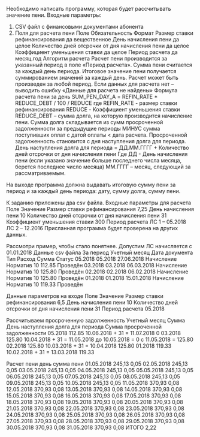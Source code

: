 

Необходимо написать программу, которая будет рассчитывать значение пени. 
Входные параметры: 
1.	CSV файл с финансовыми документами абонента 
2.	Поля для расчета пени
Поле	Обязательность	Формат
Размер ставки рефинансирования	да	вещественное
День начисления пени 	да	целое
Количество дней отсрочки от дня начисления пени	да	целое
Коэффициент уменьшения ставки	да	целое
Период расчета	да	месяц.год
Алгоритм расчета
Расчет пени производится за указанный период в поле «Период расчета». Сумма пени считается за каждый день периода. Итоговое значение пени получается суммированием значений за каждый день.
Расчет может быть произведен за любой период. Если данных для расчета нет – выводить ошибку «Данные для расчета не найдены»
Формула расчета пени за день 
SUM_PEN_DAY_А = REFIN_RATE * REDUCE_DEBT / 100 / REDUCE
где 
REFIN_RATE - размер ставки рефинансирования
REDUCE - Коэффициент уменьшения ставки
REDUCE_DEBT – сумма долга, на которую производится начисление пени. Сумма долга складывается из сумм просроченной задолженности за предыдущие периоды МИНУС сумма поступивших оплат с датой оплаты < дата расчета. 
Просроченной задолженность становится с дня наступления долга для периода. 
День наступления долга для периода = ДД.ММ.ГГГГ + Количество дней отсрочки от дня начисления пени
Где ДД - День начисления пени (если указано значение больше последнего числа месяца, берется последнее число месяца)
ММ.ГГГГ – месяц, следующий за рассматриваемым.

На выходе программа должна выдавать итоговую сумму пени за период  и за каждый день периода: дату, сумму долга, сумму пени.

К заданию приложены два csv файла. 
Входные параметры для расчета
Поле	Значение 
Размер ставки рефинансирования	7,25
День начисления пени 	10
Количество дней отсрочки от дня начисления пени	31
Коэффициент уменьшения ставки	300
Период расчета	ЛС 1 – 05.2018
ЛС 2 – 12.2016
Присланная программа будет проверена на других данных.





Рассмотри пример, чтобы стало понятнее. Допустим ЛС начисляется с 01.01.2018
Данные csv файла 
За период	Учетный месяц	Дата документа	Тип	Расход	Сумма	Статус
05.2018	05.2018	27.06.2018	Начисление	Норматив 10	112.85	Проведён
03.2018	03.2018	06.03.2018	Начисление	Норматив 10	125.80	Проведён
02.2018	02.2018	06.02.2018	Начисление	Норматив 10	125.80	Проведён
01.2018	01.2018	15.01.2018	Начисление	Норматив 10	119.33	Проведён

Данные параметров на входе 
Поле	Значение 
Размер ставки рефинансирования	6,5
День начисления пени 	10
Количество дней отсрочки от дня начисления пени	31
Период расчета	05.2018

Рассчитываем просроченную задолженность 
Учетный месяц	Сумма	День наступления долга для периода	Сумма просроченной задолженности
05.2018	112.85	10.06.2018 + 31 = 11.07.2018	0
03.2018	125.80	10.04.2018 + 31 = 11.05.2018	до 10.05.2018 = 0
с 11.05.2018 = 125.80
02.2018	125.80	10.03.2018 + 31 = 10.04.2018	125.80
01.2018	119.33	10.02.2018 + 31 = 13.03.2018	119.33

Расчет пени
день	сумма	пени
01.05.2018	245,13	0,05
02.05.2018	245,13	0,05
03.05.2018	245,13	0,05
04.05.2018	245,13	0,05
05.05.2018	245,13	0,05
06.05.2018	245,13	0,05
07.05.2018	245,13	0,05
08.05.2018	245,13	0,05
09.05.2018	245,13	0,05
10.05.2018	245,13	0,05
11.05.2018	370,93	0,08
12.05.2018	370,93	0,08
13.05.2018	370,93	0,08
14.05.2018	370,93	0,08
15.05.2018	370,93	0,08
16.05.2018	370,93	0,08
17.05.2018	370,93	0,08
18.05.2018	370,93	0,08
19.05.2018	370,93	0,08
20.05.2018	370,93	0,08
21.05.2018	370,93	0,08
22.05.2018	370,93	0,08
23.05.2018	370,93	0,08
24.05.2018	370,93	0,08
25.05.2018	370,93	0,08
26.05.2018	370,93	0,08
27.05.2018	370,93	0,08
28.05.2018	370,93	0,08
29.05.2018	370,93	0,08
30.05.2018	370,93	0,08
31.05.2018	370,93	0,08
	ИТОГО	2,22



















